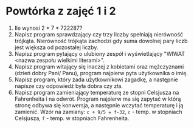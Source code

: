 # Powtórka z zajęć 1 i 2

1. Ile wynosi 2 \* 7 \* 722287?
2. Napisz program sprawdzający czy trzy liczby spełniają nierówność trójkąta. Nierówność trójkąta zachodzi gdy suma dowolnej pary liczb jest większa od pozostałej liczby.
3. Napisz program pytający o ulubiony zespół i wyświetlający "WIWAT \<nazwa zespołu wielkimi literami\>".
4. Napisz program witający się inaczej z kobietami oraz mężczyznami (dzień dobry Pani/ Panu), program najpierw pyta użytkownika o imię.
5. Napisz program, który zada użytkownikowi zagadkę, a następnie napisze czy odpowiedź była dobra czy zła.
6. Napisz program zamieniający temperaturę ze stopni Celsjusza na Fahrenheita i na odwrót. Program najpierw ma się zapytać w którą stronę odbywa się konwersja, a następnie wczytać temperaturę i ją zamienić. Wzór na zamiany: `c + 9/5 = f-32`, `c` - temp. w stopniach Celsjusza, `f` - temp. w stopniach Fahrenheita.
